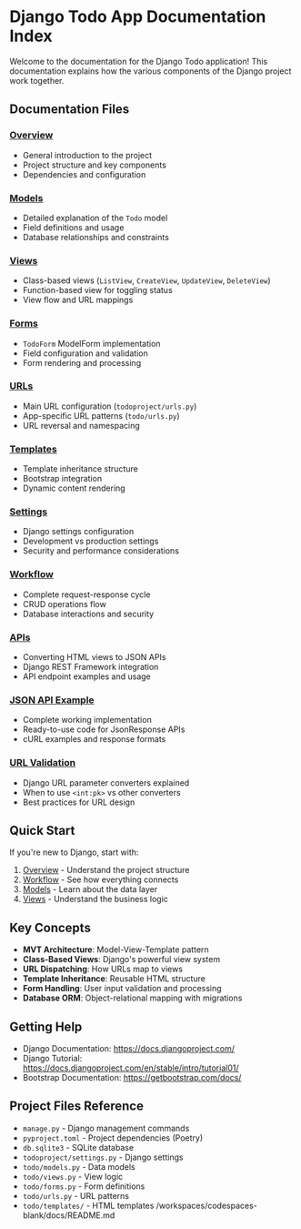 # Django Todo App Documentation Index

Welcome to the documentation for the Django Todo application! This documentation explains how the various components of the Django project work together.

## Documentation Files

### [Overview](overview.md)
- General introduction to the project
- Project structure and key components
- Dependencies and configuration

### [Models](models.md)
- Detailed explanation of the `Todo` model
- Field definitions and usage
- Database relationships and constraints

### [Views](views.md)
- Class-based views (`ListView`, `CreateView`, `UpdateView`, `DeleteView`)
- Function-based view for toggling status
- View flow and URL mappings

### [Forms](forms.md)
- `TodoForm` ModelForm implementation
- Field configuration and validation
- Form rendering and processing

### [URLs](urls.md)
- Main URL configuration (`todoproject/urls.py`)
- App-specific URL patterns (`todo/urls.py`)
- URL reversal and namespacing

### [Templates](templates.md)
- Template inheritance structure
- Bootstrap integration
- Dynamic content rendering

### [Settings](settings.md)
- Django settings configuration
- Development vs production settings
- Security and performance considerations

### [Workflow](workflow.md)
- Complete request-response cycle
- CRUD operations flow
- Database interactions and security

### [APIs](apis.md)
- Converting HTML views to JSON APIs
- Django REST Framework integration
- API endpoint examples and usage

### [JSON API Example](json_api_example.md)
- Complete working implementation
- Ready-to-use code for JsonResponse APIs
- cURL examples and response formats

### [URL Validation](url_validation.md)
- Django URL parameter converters explained
- When to use `<int:pk>` vs other converters
- Best practices for URL design

## Quick Start

If you're new to Django, start with:
1. [Overview](overview.md) - Understand the project structure
2. [Workflow](workflow.md) - See how everything connects
3. [Models](models.md) - Learn about the data layer
4. [Views](views.md) - Understand the business logic

## Key Concepts

- **MVT Architecture**: Model-View-Template pattern
- **Class-Based Views**: Django's powerful view system
- **URL Dispatching**: How URLs map to views
- **Template Inheritance**: Reusable HTML structure
- **Form Handling**: User input validation and processing
- **Database ORM**: Object-relational mapping with migrations

## Getting Help

- Django Documentation: https://docs.djangoproject.com/
- Django Tutorial: https://docs.djangoproject.com/en/stable/intro/tutorial01/
- Bootstrap Documentation: https://getbootstrap.com/docs/

## Project Files Reference

- `manage.py` - Django management commands
- `pyproject.toml` - Project dependencies (Poetry)
- `db.sqlite3` - SQLite database
- `todoproject/settings.py` - Django settings
- `todo/models.py` - Data models
- `todo/views.py` - View logic
- `todo/forms.py` - Form definitions
- `todo/urls.py` - URL patterns
- `todo/templates/` - HTML templates</content>
<parameter name="filePath">/workspaces/codespaces-blank/docs/README.md
